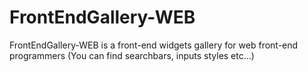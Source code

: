 # FrontEndGallery-WEB
FrontEndGallery-WEB is a front-end widgets gallery for web front-end programmers (You can find searchbars, inputs styles etc...)
